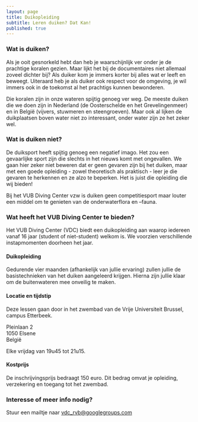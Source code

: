 ```yaml
---
layout: page
title: Duikopleiding
subtitle: Leren duiken? Dat Kan!
published: true
---
```


### Wat is duiken?
Als je ooit gesnorkeld hebt dan heb je waarschijnlijk ver onder je de prachtige koralen gezien. Maar lijkt het bij de documentaires niet allemaal zoveel dichter bij? Als duiker kom je immers korter bij alles wat er leeft en beweegt. Uiteraard heb je als duiker ook respect voor de omgeving, je wil immers ook in de toekomst al het prachtigs kunnen bewonderen.

Die koralen zijn in onze wateren spijtig genoeg ver weg. De meeste duiken die we doen zijn in Nederland (de Oosterschelde en het Grevelingenmeer) en in België (vijvers, stuwmeren en steengroeven). Maar ook al lijken de duikplaatsen boven water niet zo interessant, onder water zijn ze het zeker wel.

### Wat is duiken niet?
De duiksport heeft spijtig genoeg een negatief imago. Het zou een gevaarlijke sport zijn die slechts in het nieuws komt met ongevallen. We gaan hier zeker niet beweren dat er geen gevaren zijn bij het duiken, maar met een goede opleiding - zowel theoretisch als praktisch - leer je die gevaren te herkennen en ze alzo te beperken. Het is juist die opleiding die wij bieden!

Bij het VUB Diving Center vzw is duiken geen competitiesport maar louter een middel om te genieten van de onderwaterflora en –fauna.

### Wat heeft het VUB Diving Center te bieden?

Het VUB Diving Center (VDC) biedt een duikopleiding aan waarop iedereen vanaf 16 jaar (student of niet-student) welkom is. We voorzien verschillende instapmomenten doorheen het jaar.

#### Duikopleiding 

Gedurende vier maanden (afhankelijk van jullie ervaring) zullen jullie de basistechnieken van het duiken aangeleerd krijgen.  Hierna zijn jullie klaar om de buitenwateren mee onveilig te maken.

#### Locatie en tijdstip

Deze lessen gaan door in het zwembad van de Vrije Universiteit Brussel, campus Etterbeek.

Pleinlaan 2  
1050 Elsene  
België

Elke vrijdag van 19u45 tot 21u15.

#### Kostprijs

De inschrijvingsprijs bedraagt 150 euro. Dit bedrag omvat je opleiding, verzekering en toegang tot het zwembad.

### Interesse of meer info nodig?

Stuur een mailtje naar <vdc_rvb@googlegroups.com>
